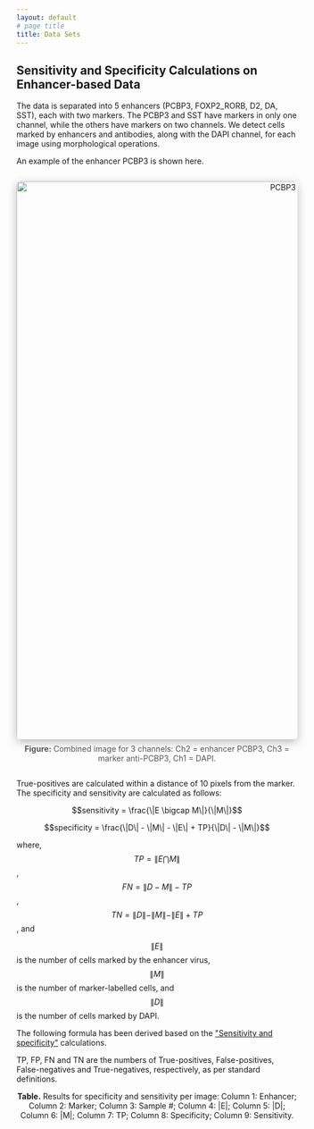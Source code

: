 ```yaml
---
layout: default
# page title
title: Data Sets
---
```


## Sensitivity and Specificity Calculations on Enhancer-based Data

The data is separated into 5 enhancers  (PCBP3, FOXP2_RORB, D2, DA, SST), each with two markers. 
The PCBP3 and SST have markers in only one channel, while the others have markers on two channels. 
We detect cells marked by enhancers and antibodies, along with the DAPI channel, for each image using morphological operations. 

An example of the enhancer PCBP3 is shown here.

<div style="text-align:center; margin:2em 0;">
  <img src="{{ '/assets/images/PCBp3_antiPCBp3.png' | relative_url }}" alt="PCBP3 Example" style="width:1000px; height:auto; object-fit:contain; border-radius:8px; box-shadow:0 4px 16px rgba(0,0,0,0.25);">
  <div style="margin-top:0.5em; color:#555; font-size:1em;"><strong>Figure:</strong> Combined image for 3 channels: Ch2 = enhancer PCBP3, Ch3 = marker anti-PCBP3, Ch1 = DAPI.</div>
</div>

True-positives are calculated within a distance of 10 pixels from the marker. The specificity and sensitivity are calculated as follows:

<script src='https://cdnjs.cloudflare.com/ajax/libs/mathjax/2.7.4/MathJax.js?config=default'></script>

$$sensitivity = \frac{\|E \bigcap M\|}{\|M\|}$$

$$specificity = \frac{\|D\| - \|M\| - \|E\| + TP}{\|D\| - \|M\|}$$   

where, $$TP = \|E \bigcap M\|$$, $$FN = \|D - M\| - TP$$, $$TN = \|D\| - \|M\| - \|E\| + TP$$, and

$$\|E\|$$  is the number of cells marked by the enhancer virus, $$\|M\|$$ is the number of marker-labelled cells, and $$\|D\|$$ is the number of cells marked by DAPI.

The following formula has been derived based on the [\"Sensitivity and specificity\"](https://en.wikipedia.org/wiki/Sensitivity_and_specificity) calculations.

TP, FP, FN and TN are the numbers of True-positives, False-positives, False-negatives and True-negatives, respectively, as per standard definitions.

<p align="center">
<strong>Table.</strong> Results for specificity and sensitivity per image:  
Column 1: Enhancer;  Column 2: Marker;  Column 3: Sample #;  Column 4: |E|;  Column 5: |D|;  Column 6: |M|;  Column 7: TP;  Column 8: Specificity;  Column 9: Sensitivity.
</p>

<div id="enhancer-table-container" style="overflow-x:auto; margin:2em 0;"></div>

<script src="https://cdn.jsdelivr.net/npm/papaparse@5.4.1/papaparse.min.js"></script>
<script>
  // Build Google Drive URLs from file ID
  function driveThumbnailURL(fileId, size = 80) {
    return `https://drive.google.com/thumbnail?id=${fileId}&sz=${size}`;
  }
  function driveViewURL(fileId) {
    return `https://drive.google.com/file/d/${fileId}/view?usp=sharing`;
  }

  // Convert Dropbox share link to direct download
  function dropboxDownloadURL(url) {
    // replace dl=0 with dl=1 for direct download
    return url.replace(/dl=0/, 'dl=1');
  }

  fetch('/assets/data/example2.csv')
    .then(res => res.text())
    .then(csv => {
      Papa.parse(csv, { header: true, skipEmptyLines: true,
        complete(results) {
          const data = results.data;
          let html = '<table style="border-collapse:collapse;width:100%;font-size:1em;font-family:Segoe UI,Arial,sans-serif;">';
          html += '<thead><tr style="background:#f2f2f2;">';

          // Table headers
          Object.keys(data[0]).forEach(key => {
            html += `<th style="padding:8px;border:1px solid #ddd;">${key}</th>`;
          });
          html += '</tr></thead><tbody>';

          // Table rows
          data.forEach((row, i) => {
            html += `<tr style="background:${i % 2 === 0 ? '#fff' : '#f9f9f9'};">`;
            Object.entries(row).forEach(([key, cell]) => {
              let content = cell;

              // Thumbnail column: Google Drive
              if ((key === 'Thumbnail' || key === 'ThumbnailID') && cell) {
                const thumbUrl = driveThumbnailURL(cell);
                const viewUrl = driveViewURL(cell);
                content = `<a href="${viewUrl}" target="_blank" rel="noopener noreferrer">
                              <img src="${thumbUrl}" width="80" height="80" style="object-fit:cover;border-radius:4px;" alt="thumb"/>
                           </a>`;

              // Composite Images column: Dropbox download link
              } else if (key === 'Composite Images' && cell) {
                const dlUrl = dropboxDownloadURL(cell);
                content = `<a href="${dlUrl}" download target="_blank" rel="noopener noreferrer">Download</a>`;
              }

              html += `<td style="padding:8px;border:1px solid #ddd;text-align:center;">${content}</td>`;
            });
            html += '</tr>';
          });

          html += '</tbody></table>';
          document.getElementById('enhancer-table-container').innerHTML = html;
        }
      });
    })
    .catch(err => console.error('CSV load error:', err));
</script>